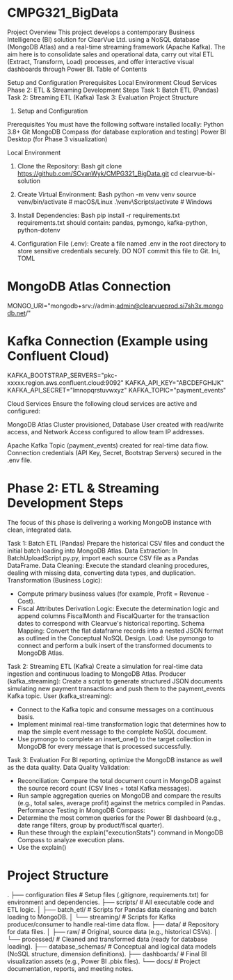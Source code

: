 # CMPG321_BigData

Project Overview
This project develops a contemporary Business Intelligence (BI) solution for ClearVue Ltd. using a NoSQL database (MongoDB Atlas) and a real-time streaming framework (Apache Kafka). The aim here is to consolidate sales and operational data, carry out vital ETL (Extract, Transform, Load) processes, and offer interactive visual dashboards through Power BI.
Table of Contents

Setup and Configuration
  Prerequisites
  Local Environment
  Cloud Services
Phase 2: ETL & Streaming Development Steps
  Task 1: Batch ETL (Pandas)
  Task 2: Streaming ETL (Kafka)
  Task 3: Evaluation
Project Structure

1. Setup and Configuration

Prerequisites
You must have the following software installed locally:
Python 3.8+
Git
MongoDB Compass (for database exploration and testing)
Power BI Desktop (for Phase 3 visualization)

Local Environment
1. Clone the Repository:
Bash
git clone https://github.com/SCvanWyk/CMPG321_BigData.git
cd clearvue-bi-solution

2. Create Virtual Environment:
Bash
python -m venv venv
source venv/bin/activate  # macOS/Linux
.\venv\Scripts\activate   # Windows

3. Install Dependencies:
Bash
pip install -r requirements.txt
requirements.txt should contain: pandas, pymongo, kafka-python, python-dotenv

4. Configuration File (.env):
Create a file named .env in the root directory to store sensitive credentials securely. DO NOT commit this file to Git.
Ini, TOML
# MongoDB Atlas Connection
MONGO_URI="mongodb+srv://admin:admin@clearvueprod.si7sh3x.mongodb.net/"

# Kafka Connection (Example using Confluent Cloud)
KAFKA_BOOTSTRAP_SERVERS="pkc-xxxxx.region.aws.confluent.cloud:9092"
KAFKA_API_KEY="ABCDEFGHIJK"
KAFKA_API_SECRET="lmnopqrstuvwxyz"
KAFKA_TOPIC="payment_events"

Cloud Services
Ensure the following cloud services are active and configured:

MongoDB Atlas
Cluster provisioned, Database User created with read/write access, and Network Access configured to allow team IP addresses.

Apache Kafka
Topic (payment_events) created for real-time data flow. Connection credentials (API Key, Secret, Bootstrap Servers) secured in the .env file.

# Phase 2: ETL & Streaming Development Steps
The focus of this phase is delivering a working MongoDB instance with clean, integrated data.

Task 1: Batch ETL (Pandas)
Prepare the historical CSV files and conduct the initial batch loading into MongoDB Atlas.
Data Extraction: In BatchUploadScript.py.py, import each source CSV file as a Pandas DataFrame.
Data Cleaning: Execute the standard cleaning procedures, dealing with missing data, converting data types, and duplication.
Transformation (Business Logic):
- Compute primary business values (for example, Profit = Revenue - Cost).
- Fiscal Attributes Derivation Logic: Execute the determination logic and append columns       FiscalMonth and FiscalQuarter for the transaction dates to correspond with Clearvue's   historical reporting.
Schema Mapping: Convert the flat dataframe records into a nested JSON format as outlined in the Conceptual NoSQL Design.
Load: Use pymongo to connect and perform a bulk insert of the transformed documents to MongoDB Atlas.

Task 2: Streaming ETL (Kafka)
Create a simulation for real-time data ingestion and continuous loading to MongoDB Atlas.
Producer (kafka_streaming): Create a script to generate structured JSON documents simulating new payment transactions and push them to the payment_events Kafka topic. 
User (kafka_streaming):
- Connect to the Kafka topic and consume messages on a continuous basis.
- Implement minimal real-time transformation logic that determines how to map the simple event message to the complete NoSQL document.
- Use pymongo to complete an insert_one() to the target collection in MongoDB for every message that is processed successfully.

Task 3: Evaluation
For BI reporting, optimize the MongoDB instance as well as the data quality.
Data Quality Validation:
- Reconciliation: Compare the total document count in MongoDB against the source record count (CSV lines + total Kafka messages).
- Run sample aggregation queries on MongoDB and compare the results (e.g., total sales, average profit) against the metrics compiled in Pandas.
Performance Testing in MongoDB Compass:
- Determine the most common queries for the Power BI dashboard (e.g., date range filters, group by product/fiscal quarter).
- Run these through the explain("executionStats") command in MongoDB Compass to analyze execution plans.
- Use the explain()

# Project Structure
.
├── configuration files    # Setup files (.gitignore, requirements.txt) for environment and dependencies.
├── scripts/               # All executable code and ETL logic.
│   ├── batch_etl/         # Scripts for Pandas data cleaning and batch loading to MongoDB.
│   └── streaming/         # Scripts for Kafka producer/consumer to handle real-time data flow.
├── data/                  # Repository for data files.
│   ├── raw/               # Original, source data (e.g., historical CSVs).
│   └── processed/         # Cleaned and transformed data (ready for database loading).
├── database_schemas/      # Conceptual and logical data models (NoSQL structure, dimension definitions).
├── dashboards/            # Final BI visualization assets (e.g., Power BI .pbix files).
└── docs/                  # Project documentation, reports, and meeting notes.



